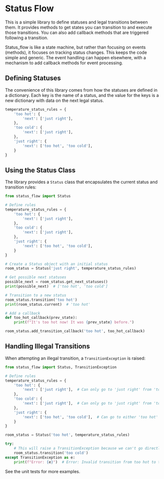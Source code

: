 # Status Flow

This is a simple library to define statuses and legal transitions between them. It provides methods to get states you can transition to and execute those transitions. You can also add callback methods that are triggered following a transition.

Status_flow is like a state machine, but rather than focusing on events (methods), it focuses on tracking status changes. This keeps the code simple and generic. The event handling can happen elsewhere, with a mechanism to add callback methods for event processing.

## Defining Statuses

The convenience of this library comes from how the statuses are defined in a dictionary. Each key is the name of a status, and the value for the keys is a new dictionary with data on the next legal status.

```python
temperature_status_rules = {
    'too hot': {
        'next': ['just right'],
    },
    'too cold': {
        'next': ['just right'],
    },
    'just right': {
        'next': ['too hot', 'too cold'],
    }
}
```

## Using the Status Class

The library provides a `Status` class that encapsulates the current status and transition rules:

```python
from status_flow import Status

# Define rules
temperature_status_rules = {
    'too hot': {
        'next': ['just right'],
    },
    'too cold': {
        'next': ['just right'],
    },
    'just right': {
        'next': ['too hot', 'too cold'],
    }
}

# Create a Status object with an initial status
room_status = Status('just right', temperature_status_rules)

# Get possible next statuses
possible_next = room_status.get_next_statuses()
print(possible_next)  # ['too hot', 'too cold']

# Transition to a new status
room_status.transition('too hot')
print(room_status.current)  # 'too hot'

# Add a callback
def too_hot_callback(prev_state):
    print(f"It's too hot now! It was {prev_state} before.")

room_status.add_transition_callback('too hot', too_hot_callback)
```

## Handling Illegal Transitions

When attempting an illegal transition, a `TransitionException` is raised:

```python
from status_flow import Status, TransitionException

# Define rules
temperature_status_rules = {
    'too hot': {
        'next': ['just right'],  # Can only go to 'just right' from 'too hot'
    },
    'too cold': {
        'next': ['just right'],  # Can only go to 'just right' from 'too cold'
    },
    'just right': {
        'next': ['too hot', 'too cold'],  # Can go to either 'too hot' or 'too cold' from 'just right'
    }
}

room_status = Status('too hot', temperature_status_rules)

try:
    # This will raise a TransitionException because we can't go directly from 'too hot' to 'too cold'
    room_status.transition('too cold')
except TransitionException as e:
    print(f"Error: {e}")  # Error: Invalid transition from too hot to too cold
```

See the unit tests for more examples.
